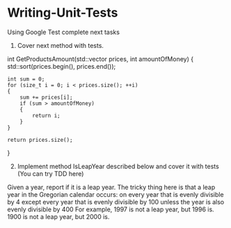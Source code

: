 # Writing-Unit-Tests

Using Google Test complete next tasks

1. Cover next method with tests.

int GetProductsAmount(std::vector<int> prices, int amountOfMoney)
{
    std::sort(prices.begin(), prices.end());

    int sum = 0;
    for (size_t i = 0; i < prices.size(); ++i)
    {
        sum += prices[i];
        if (sum > amountOfMoney)
        {
            return i;
        }
    }

    return prices.size();
}


2. Implement method IsLeapYear described below and cover it with tests (You can try TDD here)

Given a year, report if it is a leap year.
The tricky thing here is that a leap year in the Gregorian calendar occurs:
on every year that is evenly divisible by 4
except every year that is evenly divisible by 100
unless the year is also evenly divisible by 400
For example, 1997 is not a leap year, but 1996 is. 1900 is not a leap year, but 2000 is.
